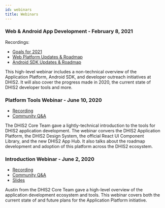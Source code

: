 ```yaml
---
id: webinars
title: Webinars
---
```


### Web & Android App Development - February 8, 2021

Recordings:

-   [Goals for 2021](https://youtu.be/x8OFhRHsr6o)
-   [Web Platform Updates & Roadmap](https://youtu.be/YJqA0DbC8yo)
-   [Android SDK Updates & Roadmap](https://youtu.be/nS5YV540mWA)

This high-level webinar includes a non-technical overview of the Application Platform, Android SDK, and developer outreach initiatives at DHIS2. It will also cover the progress made in 2020, the current state of DHIS2 developer tools and more.

### Platform Tools Webinar - June 10, 2020

-   [Recording](https://www.youtube.com/watch?v=oi9mSa62G0Q)
-   [Community Q&A](https://community.dhis2.org/t/ready-for-the-web-app-development-webinar-q-a-discussions/39463)

The DHIS2 Core Team gave a lightly-technical introduction to the tools for DHIS2 application development. The webinar convers the DHIS2 Application Platform, the DHIS2 Design System, the official React UI Component Library, and the new DHIS2 App Hub. It also talks about the roadmap development and adoption of this platform across the DHIS2 ecosystem.

### Introduction Webinar - June 2, 2020

-   [Recording](https://www.youtube.com/watch?v=ot0GI8DHAV8)
-   [Community Q&A](https://community.dhis2.org/t/webinar-on-web-app-development-questions-answers/39390)
-   [Slides](https://docs.google.com/presentation/d/e/2PACX-1vRpCjq364s3qB3KK8DQv5KF8xXZlFbkZmhb7v-ykiUR5lcOcgX0uQA30q0fHZzNthwmkGu_9XR6sPF5/pub?start=false&loop=false&delayms=10000&slide=id.g8800a8e866_0_25)

Austin from the DHIS2 Core Team gave a high-level overview of the application development ecosystem and tools. This webinar covers both the current state of and future plans for the Application Platform initiative.
